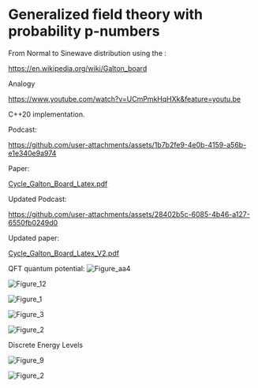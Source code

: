 # Generalized field theory with probability p-numbers

From Normal to Sinewave distribution using the : 

https://en.wikipedia.org/wiki/Galton_board

Analogy

https://www.youtube.com/watch?v=UCmPmkHqHXk&feature=youtu.be

C++20 implementation. 


Podcast:


https://github.com/user-attachments/assets/1b7b2fe9-4e0b-4159-a56b-e1e340e9a974


Paper:

[Cycle_Galton_Board_Latex.pdf](https://github.com/user-attachments/files/17027486/Cycle_Galton_Board_Latex.pdf)


Updated Podcast:


https://github.com/user-attachments/assets/28402b5c-6085-4b46-a127-6550fb0249d0

Updated paper:

[Cycle_Galton_Board_Latex_V2.pdf](https://github.com/user-attachments/files/17034209/Cycle_Galton_Board_Latex_V2.pdf)



QFT quantum potential:
![Figure_aa4](https://github.com/user-attachments/assets/fec4c850-0340-4ca6-818d-71dd584cf187)


![Figure_12](https://github.com/MULTICOMPLEX/Field-Mathematics/assets/75379917/d56f9cca-b1c3-4dee-9b8b-23f227ff0767)


![Figure_1](https://user-images.githubusercontent.com/75379917/171993589-c2d9824d-f931-4a36-ad55-4a6dac93ed86.png)

![Figure_3](https://user-images.githubusercontent.com/75379917/171993594-d1607125-3d3e-49f4-b612-cf65075fea90.png)

![Figure_2](https://user-images.githubusercontent.com/75379917/171993597-f36b8444-05ec-42f0-bc43-14d2e019fbb3.png)

Discrete Energy Levels

![Figure_9](https://github.com/MULTICOMPLEX/Field-Mathematics/assets/75379917/84a448d1-f086-4bf6-accb-ac6cbae7e261)

![Figure_2](https://github.com/MULTICOMPLEX/Field-Mathematics/assets/75379917/21c91873-b92a-4f20-a3a6-66be5fa86d96)


